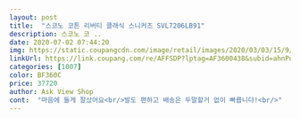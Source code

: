 ```yaml
---
layout: post 
title:  "스코노 코튼 리버티 클래식 스니커즈 SVL7206LB91" 
description: 스코노 코 ..
date: 2020-07-02 07:44:20 
img: https://static.coupangcdn.com/image/retail/images/2020/03/03/15/9/efb62a6d-7a22-4211-b6d7-25c8be58710c.jpg 
linkUrl: https://link.coupang.com/re/AFFSDP?lptag=AF3600438&subid=ahnPublicAsk&pageKey=1370584297&itemId=2403134413&vendorItemId=70373196514&traceid=V0-113-c054b56de4d84104 
categories: [1007] 
color: BF360C 
price: 37720 
author: Ask View Shop 
cont:  "마음에 들게 잘샀어요<br/>발도 편하고 배송은 두말할거 없이 빠릅니다!<br/>" 
---
```

